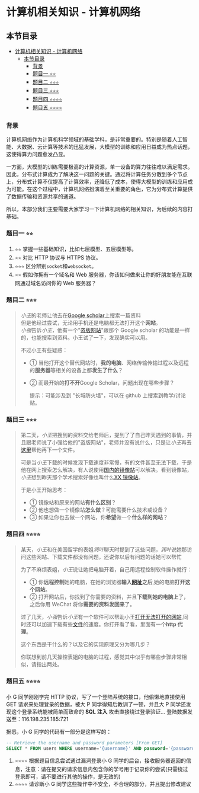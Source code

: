 # 计算机相关知识 - 计算机网络

## 本节目录

- [计算机相关知识 - 计算机网络](#计算机相关知识---计算机网络)
  - [本节目录](#本节目录)
    - [背景](#背景)
    - [题目一 `⭐️⭐️`](#题目一-️️)
    - [题目二 `⭐️⭐️⭐️`](#题目二-️️️)
    - [题目三 `⭐️⭐️⭐️`](#题目三-️️️)
    - [题目四 `⭐️⭐️⭐️⭐️`](#题目四-️️️️)
    - [题目五 `⭐️⭐️⭐️⭐️`](#题目五-️️️️)

### 背景

计算机网络作为计算机科学领域的基础学科，是非常重要的。特别是随着人工智能、大数据、云计算等技术的迅猛发展，大模型的训练和应用日益成为热点话题，这使得算力问题愈发凸显。

一方面，大模型的训练需要极高的计算资源，单一设备的算力往往难以满足需求。因此，分布式计算成为了解决这一问题的关键。通过将计算任务分散到多个节点上，分布式计算不仅提高了计算效率，还降低了成本，使得大模型的训练和应用成为可能。在这个过程中，计算机网络扮演着至关重要的角色，它为分布式计算提供了数据传输和资源共享的通道。

所以，本部分我们主要需要大家学习一下计算机网络的相关知识，为后续的内容打基础。

### 题目一 `⭐️⭐️`

1. `⭐️⭐️` 掌握一些基础知识，比如七层模型、五层模型等。
2. `⭐️⭐️` 对比 HTTP 协议与 HTTPS 协议。
3. `⭐️⭐️⭐️` 区分辨别`socket`和`websocket`。
4. `⭐️⭐️` 假如你拥有一个域名和 Web 服务器，你该如何做来让你的好朋友能在互联网通过域名访问你的 Web 服务器？

### 题目二 `⭐️⭐️⭐️`

> *小王*的老师让他去在[Google scholar](https://scholar.google.com)上搜索一篇资料  
> 但是他经过尝试，无论用手机还是电脑都无法打开这个**网站**。  
> *小强*告诉*小王*，他有一个"[盗版网站](https://xs.essclick.com)"跟那个 Google scholar 的功能是一样的，也能搜索到资料。小王试了一下，发现确实可以用。
>
> 不过小王有些疑惑：
>
> - ① 当他打开这个替代网站时，**我的电脑**、网络传输传输过程以及远程的**服务器**等相关的设备上都**发生了什么**？
>
> - ② 而最开始的**打不开**Google Scholar，问题出现在哪些步骤？
>
>   提示：可能涉及到 "长城防火墙"，可以在 github 上搜索到教学/讨论贴。

### 题目三 `⭐️⭐️⭐️`

> 第二天，*小王*把搜到的资料交给老师后，提到了了自己昨天遇到的事情，并且跟老师说了小强给他的"盗版网站"，老师并没有说什么，只是让*小王*再去[这里](http://mirrors.asnet.am/ubuntu-releases/)帮他再下一个文件。
>
> 可是当*小王*下载的时候发现下载速度非常慢，有的文件甚至无法下载，于是他在网上搜索怎么解决，有人说使用[国内的镜像站](https://mirrors.tuna.tsinghua.edu.cn/ubuntu-releases/)可以解决。看到镜像站，*小王*想到昨天那个学术搜索好像也叫什么[XX 镜像站](https://xs.essclick.com)。
>
> 于是小王开始思考：
>
> - ① 镜像站和原来的网站**有什么区别**？
> - ② 他也想做一个镜像站**怎么做**？可能需要什么技术或设备？
> - ③ 如果让你也去做一个网站，你**希望**做一个**什么样的网站**？

### 题目四 `⭐️⭐️⭐️⭐️`

> 某天，*小王*和在美国留学的表姐*润叶*聊天时提到了这些问题，*润叶*说她那访问这些网站、下载文件都没有问题，还说你以后有问题的话她可以帮忙
>
> 为了不麻烦表姐，*小王*说让她把电脑开着，自己用远程控制软件操作就行：
>
> - ① 你**远程控制**她的电脑，在她的浏览器**输入[网址](https://scholar.google.com)之后**,她的电脑**打开这个网站**。
> - ② 打开网站后，你找到了你需要的资料，并且**下载到她的电脑上**了，之后你用 WeChat 将你**需要的资料发回来**了。
>
> 过了几天，*小强*告诉*小王*有一个软件可以帮助小王[打开无法打开的网站](https://scholar.google.com),同时还可以加速下载有些[文件](http://mirrors.asnet.am/ubuntu-releases/)的速度。你打开看了看，里面有一个**http 代理**。
>
> 这个东西是干什么的？以及它的实现原理又分为哪几步？
>
> 你联想到前几天操控表姐的电脑的过程，感觉其中似乎有哪些步骤非常相似，请指出两处。

### 题目五 `⭐️⭐️⭐️⭐️`

小 G 同学刚刚学完 HTTP 协议，写了一个登陆系统的接口，他偷懒地直接使用 GET 请求来处理登录的数据，被大 P 同学得知后教训了一顿，并且大 P 同学还发现这个登录系统能被简单而致命的 **SQL 注入** 攻击直接绕过登录验证…
登陆数据发送至：116.198.235.185:721

据悉，小 G 同学的代码有一部分是这样写的：

```sql
-- Retrieve the username and password parameters [From GET]
SELECT * FROM users WHERE username='{username}' AND password='{password}';
```

1. `⭐️⭐️⭐️⭐️` 根据题目信息尝试通过漏洞登录小 G 同学的后台，接收服务器返回的信息，注意：请在提交的请求信息内包含你的学号用于记录你的尝试(只需绕过登录即可，请不要进行其他的操作，是无效的)
2. `⭐️⭐️⭐️⭐️` 请诊断小 G 同学这些操作中不安全，不合理的部分，并且提出修改建议
